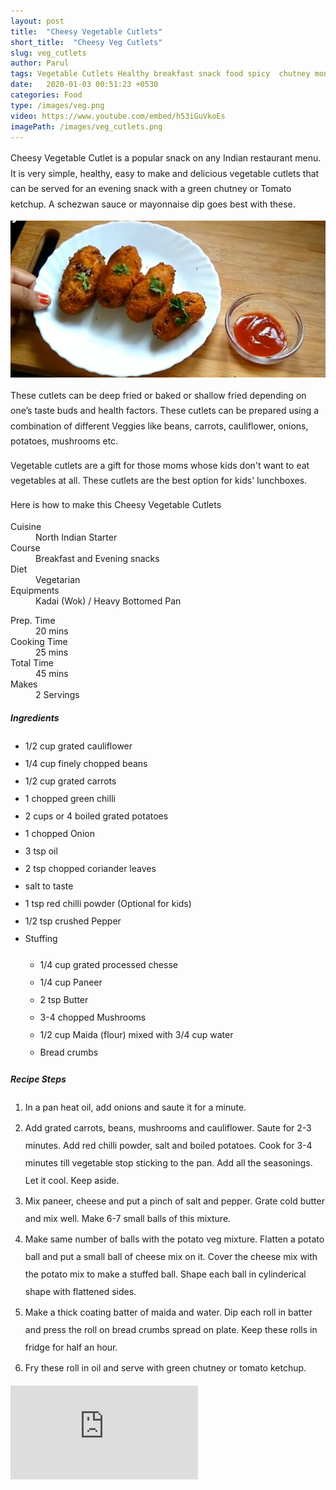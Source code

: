 ```yaml
---
layout: post
title:  "Cheesy Vegetable Cutlets"
short_title:  "Cheesy Veg Cutlets"
slug: veg_cutlets
author: Parul
tags: Vegetable Cutlets Healthy breakfast snack food spicy  chutney monsoon indian streetfood homestyle foodyindianmom tea party tiffin box lunchbox kids recipe healthyeating yummy nutritous breadcrumbs cheese blackpepper capsicum cauliflower potato carrots onions chef masterchef
date:   2020-01-03 00:51:23 +0530
categories: Food
type: /images/veg.png
video: https://www.youtube.com/embed/h53iGuVkoEs
imagePath: /images/veg_cutlets.png
---
```

<p class="text-justify" style="line-height: 175%;">
Cheesy Vegetable Cutlet is a popular snack on any Indian restaurant menu. It is very simple, healthy, easy to make and delicious vegetable cutlets that can be served for an evening snack with a green chutney or Tomato ketchup. A schezwan sauce or mayonnaise dip goes best with these.
</p>

<div class="row">
    <div class="col-md-12"><img src="../images/veg_cutlets.png" alt="" class="rounded img-fluid mb-2"></div>
</div>

<p class="text-justify" style="line-height: 175%;">
These cutlets can be deep fried or baked or shallow fried depending on one’s taste buds and health factors. These cutlets can be prepared using a combination of different Veggies like beans, carrots, cauliflower, onions, potatoes, mushrooms etc.
</p>

<p class="text-justify" style="line-height: 175%;">
Vegetable cutlets are a gift for those moms whose kids don't want to eat vegetables at all. These cutlets are the best option for  kids' lunchboxes.
</p>

<p class="text-justify" style="line-height: 175%;">
Here is how to make this Cheesy Vegetable Cutlets
</p>

<div class="row">
    <div class="col-md-6">
        <dl class="row">
            <dt class="col-sm-4">Cuisine</dt><dd class="col-sm-7">North Indian Starter</dd>
            <dt class="col-sm-4">Course</dt><dd class="col-sm-7">Breakfast and Evening snacks</dd>
            <dt class="col-sm-4">Diet</dt><dd class="col-sm-7">Vegetarian</dd>
            <dt class="col-sm-4">Equipments</dt><dd class="col-sm-7">Kadai (Wok) / Heavy Bottomed Pan</dd>
        </dl>
    </div>
    <div class="col-md-6">
        <dl class="row">
            <dt class="col-sm-5">Prep. Time</dt><dd class="col-sm-7">20 mins</dd>
            <dt class="col-sm-5">Cooking Time</dt><dd class="col-sm-7">25 mins</dd>
            <dt class="col-sm-5">Total Time</dt><dd class="col-sm-7">45 mins</dd>
            <dt class="col-sm-5">Makes</dt><dd class="col-sm-7">2 Servings</dd>
        </dl>
    </div>
</div>

<div class="recipe-section-divider"></div>
<div class="row" id="ingredients">
    <div class="col-md-12"><h5 class="font-weight-bold">Ingredients</h5></div>
</div>
<div class="row">
    <div class="col-md-12">
        <ul style="line-height: 200%">
            <li>1/2 cup grated cauliflower</li>
            <li>1/4 cup finely chopped beans</li>
            <li>1/2 cup grated carrots</li>
            <li>1 chopped  green chilli</li>
            <li>2 cups or 4 boiled grated potatoes</li>
            <li>1 chopped Onion</li>
            <li>3 tsp oil</li>
            <li>2 tsp chopped coriander leaves</li>
            <li>salt to taste</li>
            <li>1 tsp red chilli powder (Optional for kids)</li>
            <li>1/2 tsp crushed Pepper</li>
            <li>Stuffing</li>
            <ul style="line-height: 200%">
            <li>1/4 cup grated processed chesse</li>
            <li>1/4 cup Paneer</li>
            <li>2 tsp Butter</li>
            <li>3-4 chopped Mushrooms</li>
            <li>1/2 cup Maida (flour) mixed with 3/4 cup water</li>
            <li>Bread crumbs</li>
            </ul>
        </ul>
    </div>
</div>
<div class="recipe-section-divider"></div>
<div class="row" id="recipe">
    <div class="col-md-12"><h5 class="font-weight-bold">Recipe Steps</h5></div>
</div>
<div class="row">
    <div class="col-md-12">
        <ol class="text-justify" style="line-height: 200%">
            <li style="margin-bottom:5px;">In a pan heat oil, add onions and saute it for a minute.</li>
            <li style="margin-bottom:5px;">Add grated carrots, beans, mushrooms and cauliflower. Saute for 2-3 minutes. Add red chilli powder, salt and boiled potatoes. Cook for 3-4 minutes till vegetable stop sticking to the pan. Add all the seasonings. Let it cool. Keep aside.</li>
            <li style="margin-bottom:5px;">Mix paneer, cheese and put a pinch of salt and pepper. Grate cold butter and mix well. Make 6-7 small balls of this mixture.</li>
            <li style="margin-bottom:5px;">Make same number of balls with the potato veg mixture. Flatten a potato ball and put a small ball of cheese mix on it. Cover the cheese mix with the potato mix to make a stuffed ball. Shape each ball in cylinderical shape with flattened sides.</li>
            <li style="margin-bottom:5px;">Make a thick coating batter of maida and water. Dip each roll in batter and press the roll on bread crumbs spread on plate. Keep these rolls in fridge for half an hour.</li>
            <li style="margin-bottom:5px;">Fry these roll in oil and serve with green chutney or tomato ketchup.</li>
        </ol>
    </div>
</div>
<div class="row" id="video">
    <div class="col-md-12">
        <div class="embed-responsive embed-responsive-16by9">
            <iframe src="https://www.youtube.com/embed/h53iGuVkoEs" frameborder="0" allow="accelerometer; autoplay; encrypted-media; gyroscope; picture-in-picture" allowfullscreen></iframe>
        </div>
    </div>
</div>
<br>